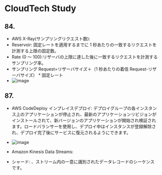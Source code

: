 # CloudTech Study

## 84.

- AWS X-Ray(サンプリングリクエスト数):
- Reservoir: 固定レートを適用するまでに 1 秒あたりの一致するリクエストを計測する上限の固定数。
- Rate (0 ～ 100):リザーバの上限に達した後に一致するリクエストを計測するサンプリング率。
- サンプリング Request=リザーバサイズ＋（1 秒あたりの着信 Request-リザーバサイズ） \* 固定レート
- ![image](https://github.com/yoshikikasama/network-and-server/assets/61643054/a5c06e59-3ea1-491d-bc20-1925f3c15c3c)

## 87.

- AWS CodeDeploy インプレイスデプロイ: デプロイグループの各インスタンス上のアプリケーションが停止され、最新のアプリケーションリビジョンがインストールされて、新バージョンのアプリケーションが開始され検証されます。ロードバランサーを使用し、デプロイ中はインスタンスが登録解除され、デプロイ完了後にサービスに復元されるようにできます。
- ![image](https://github.com/yoshikikasama/network-and-server/assets/61643054/66e818c7-86d8-4c4b-a5a9-56b3dc4282b8)

- Amazon Kinesis Data Streams:
- シャード: 、ストリーム内の一意に識別されたデータレコードのシーケンスです。
